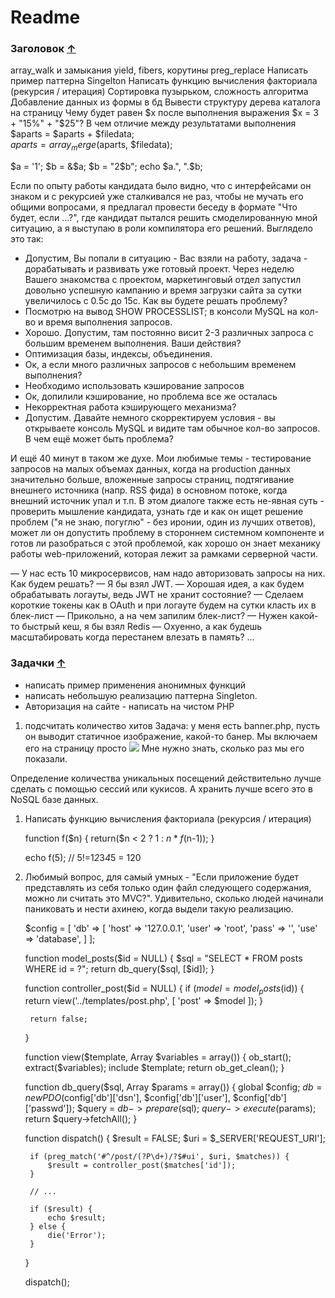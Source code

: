 # Readme


### Заголовок [&uarr;](#Readme)

array_walk и замыкания
yield, fibers, корутины
preg_replace
Написать пример паттерна Singelton
Написать функцию вычисления факториала (рекурсия / итерация)
Сортировка пузырьком, сложность алгоритма
Добавление данных из формы в бд
Вывести структуру дерева каталога на страницу
Чему будет равен $x после выполнения выражения $x = 3 + "15%" + "$25"?
В чем отличие между результатами выполнения
  $aparts = $aparts + $filedata;             
  $aparts = array_merge($aparts, $filedata);



$a = '1';
$b = &$a;
$b = "2$b";
echo $a.", ".$b;

Если по опыту работы кандидата было видно, что с интерфейсами он знаком и с рекурсией уже сталкивался не раз, чтобы не мучать его общими 
вопросами, я предлагал провести беседу в формате "Что будет, если …?", где кандидат пытался решить смоделированную мной ситуацию, а я 
выступаю в роли компилятора его решений. Выглядело это так:

- Допустим, Вы попали в ситуацию - Вас взяли на работу, задача - дорабатывать и развивать уже готовый проект. Через неделю Вашего знакомства с проектом, маркетинговый отдел запустил довольно успешную кампанию и время загрузки сайта за сутки увеличилось с 0.5c до 15с. Как вы будете решать проблему?
- Посмотрю на вывод SHOW PROCESSLIST; в консоли MySQL на кол-во и время выполнения запросов.
- Хорошо. Допустим, там постоянно висит 2-3 различных запроса с большим временем выполнения. Ваши действия?
- Оптимизация базы, индексы, объединения.
- Ок, а если много различных запросов с небольшим временем выполнения?
- Необходимо использовать кэширование запросов
- Ок, допилили кэширование, но проблема все же осталась
- Некорректная работа кэширующего механизма?
- Допустим. Давайте немного скорректируем условия - вы открываете консоль MySQL и видите там обычное кол-во запросов. В чем ещё может быть проблема?

И ещё 40 минут в таком же духе. Мои любимые темы - тестирование запросов на малых объемах данных, когда на production данных значительно 
больше, вложенные запросы страниц, подтягивание внешнего источника (напр. RSS фида) в основном потоке, когда внешний источник упал и т.п. 
В этом диалоге также есть не-явная суть - проверить мышление кандидата, узнать где и как он ищет решение проблем ("я не знаю, погуглю" - 
без иронии, один из лучших ответов), может ли он допустить проблему в стороннем системном компоненте и готов ли разобраться с этой проблемой,
как хорошо он знает механику работы web-приложений, которая лежит за рамками серверной части.



— У нас есть 10 микросервисов, нам надо авторизовать запросы на них. Как будем решать?
— Я бы взял JWT.
— Хорошая идея, а как будем обрабатывать логауты, ведь JWT не хранит состояние?
— Сделаем короткие токены как в OAuth и при логауте будем на сутки класть их в блек-лист
— Прикольно, а на чем запилим блек-лист?
— Нужен какой-то быстрый кеш, я бы взял Redis
— Охуенно, а как будешь масштабировать когда перестанем влезать в память? ...


### Задачки [&uarr;](#Readme)




- написать пример применения анонимных функций
- написать небольшую реализацию паттерна Singleton.
- Авторизация на сайте - написать на чистом PHP



1. подсчитать количество хитов
Задача: у меня есть banner.php, пусть он выводит статичное изображение, какой-то банер. Мы включаем его на страницу просто <img src="/banner.php"/>
Мне нужно знать, сколько раз мы его показали.

Определение количества уникальных посещений действительно лучше сделать с помощью сессий или кукисов. 
А хранить лучше всего это в NoSQL базе данных.







1) Написать функцию вычисления факториала (рекурсия / итерация)


    function f($n)
    {
        return($n < 2 ? 1 : $n * f($n-1));
    }
    
    echo f(5); // 5!=1*2*3*4*5 = 120



2) Любимый вопрос, для самый умных - "Если приложение будет представлять из себя только один файл следующего содержания, можно ли считать это 
MVC?". Удивительно, сколько людей начинали паниковать и нести ахинею, когда выдели такую реализацию.

    $config = [
    'db' => [
    'host' => '127.0.0.1',
    'user' => 'root',
    'pass' => '',
    'use'  => 'database',
    ]
    ];
    
    
    function model_posts($id = NULL) {
    $sql = "SELECT * FROM posts WHERE id = ?";
    return db_query($sql, [$id]);
    }
    
    function controller_post($id = NULL) {
    if ($model = model_posts($id)) {
    return view('../templates/post.php', [
    'post' => $model
    ]);
    }
    
        return false;
    }
    
    function view($template, Array $variables = array()) {
    ob_start();
    extract($variables);
    include $template;
    return ob_get_clean();
    }
    
    function db_query($sql, Array $params = array()) {
    global $config;
    $db = new PDO($config['db']['dsn'], $config['db']['user'], $config['db']['passwd']);
    $query = $db->prepare($sql);
    $query->execute($params);
    return $query->fetchAll();
    }
    
    function dispatch() {
    $result = FALSE;
    $uri = $_SERVER['REQUEST_URI'];
    
        if (preg_match('#^/post/(?P\d+)/?$#ui', $uri, $matches)) {
            $result = controller_post($matches['id']);
        }
    
        // ...
    
        if ($result) {
            echo $result;
        } else {
            die('Error');
        }
    }
    
    dispatch();
